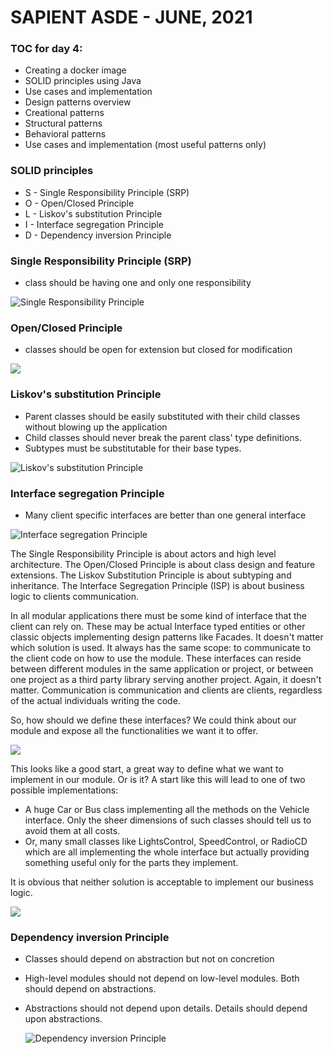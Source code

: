 # SAPIENT ASDE - JUNE, 2021

### TOC for day 4:

-   Creating a docker image
-   SOLID principles using Java
-   Use cases and implementation
-   Design patterns overview
-   Creational patterns
-   Structural patterns
-   Behavioral patterns
-   Use cases and implementation (most useful patterns only)

### SOLID principles

-   S - Single Responsibility Principle (SRP)
-   O - Open/Closed Principle
-   L - Liskov's substitution Principle
-   I - Interface segregation Principle
-   D - Dependency inversion Principle

### Single Responsibility Principle (SRP)

-   class should be having one and only one responsibility

![Single Responsibility Principle](https://miro.medium.com/max/4800/1*P3oONz9Da3Tc1w97fMV73Q.png 'Single Responsibility Principle')

### Open/Closed Principle

-   classes should be open for extension but closed for modification

![](https://codedesignetc.files.wordpress.com/2017/03/ocpcode1.png?w=656)

### Liskov's substitution Principle

-   Parent classes should be easily substituted with their child classes without blowing up the application
-   Child classes should never break the parent class' type definitions.
-   Subtypes must be substitutable for their base types.

![Liskov's substitution Principle](https://miro.medium.com/max/5200/1*yKk2XKJaCLNlDxQMx1r55Q.png "Liskov's substitution Principle")

### Interface segregation Principle

-   Many client specific interfaces are better than one general interface

![Interface segregation Principle
](https://miro.medium.com/max/5200/1*2hmyR9L43Vm64MYxj4Y89w.png 'Interface segregation Principle
')

The Single Responsibility Principle is about actors and high level architecture. The Open/Closed Principle is about class design and feature extensions. The Liskov Substitution Principle is about subtyping and inheritance. The Interface Segregation Principle (ISP) is about business logic to clients communication.

In all modular applications there must be some kind of interface that the client can rely on. These may be actual Interface typed entities or other classic objects implementing design patterns like Facades. It doesn't matter which solution is used. It always has the same scope: to communicate to the client code on how to use the module. These interfaces can reside between different modules in the same application or project, or between one project as a third party library serving another project. Again, it doesn't matter. Communication is communication and clients are clients, regardless of the actual individuals writing the code.

So, how should we define these interfaces? We could think about our module and expose all the functionalities we want it to offer.

![](https://cdn.tutsplus.com/net/uploads/2014/01/hugeInterface.png)

This looks like a good start, a great way to define what we want to implement in our module. Or is it? A start like this will lead to one of two possible implementations:

-   A huge Car or Bus class implementing all the methods on the Vehicle interface. Only the sheer dimensions of such classes should tell us to avoid them at all costs.
-   Or, many small classes like LightsControl, SpeedControl, or RadioCD which are all implementing the whole interface but actually providing something useful only for the parts they implement.

It is obvious that neither solution is acceptable to implement our business logic.

![](https://cdn.tutsplus.com/net/uploads/2014/01/specializedImplementationInterface.png)

### Dependency inversion Principle

-   Classes should depend on abstraction but not on concretion
-   High-level modules should not depend on low-level modules. Both should depend on abstractions.
-   Abstractions should not depend upon details. Details should depend upon abstractions.

    ![Dependency inversion Principle](https://miro.medium.com/max/5200/1*Qk8tDmjQlyvwKxNTfXIo0Q.png 'Dependency inversion Principle')
